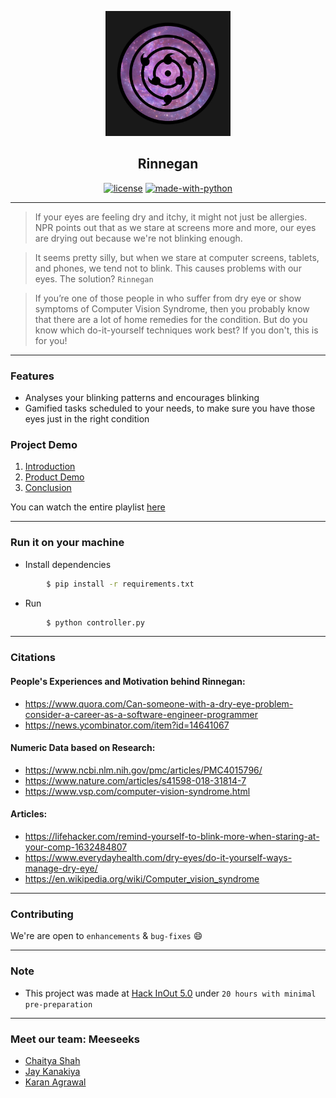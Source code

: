 <p align="center">
  <a href="" rel="noopener">
 <img width=200px src="./assets/logo.jpg" style=></a>
</p>

<h2 align="center">Rinnegan</h2>

<div align="center">

[![license](https://img.shields.io/github/license/nhnent/tui.editor.svg)](https://github.com/karan28598/Gistly/blob/master/LICENSE)
[![made-with-python](https://img.shields.io/badge/Made%20with-Python-1f425f.svg)](https://www.python.org/)

</div>

------------------------------------------

>If your eyes are feeling dry and itchy, it might not just be allergies. NPR points out that as we stare at screens more and more, our eyes are drying out because we're not blinking enough.

>It seems pretty silly, but when we stare at computer screens, tablets, and phones, we tend not to blink. This causes problems with our eyes. The solution? `Rinnegan`

>If you’re one of those people in who suffer from dry eye or show symptoms of Computer Vision Syndrome, then you probably know that there are a lot of home remedies for the condition. But do you know which do-it-yourself techniques work best? If you don't, this is for you!


------------------------------------------

### Features

- Analyses your blinking patterns and encourages blinking
- Gamified tasks scheduled to your needs, to make sure you have those eyes just in the right condition



### Project Demo
1. [Introduction](https://www.youtube.com/watch?v=APgPeoKFCWU)
2. [Product Demo](https://www.youtube.com/watch?v=ED3qGu7xV8g&t=12s)
3. [Conclusion](https://www.youtube.com/watch?v=iGNO0wDuRBk)

You can watch the entire playlist [here](https://www.youtube.com/watch?v=APgPeoKFCWU&list=PLD037I6c4DDwaD7KuIVEGIEMTVxKUXHpo)


------------------------------------------
### Run it on your machine

* Install dependencies
```sh
        $ pip install -r requirements.txt
```

* Run
```sh
        $ python controller.py
```

------------------------------------------
### Citations

#### People's Experiences and Motivation behind Rinnegan:
- https://www.quora.com/Can-someone-with-a-dry-eye-problem-consider-a-career-as-a-software-engineer-programmer
- https://news.ycombinator.com/item?id=14641067


#### Numeric Data based on Research:
- https://www.ncbi.nlm.nih.gov/pmc/articles/PMC4015796/
- https://www.nature.com/articles/s41598-018-31814-7
- https://www.vsp.com/computer-vision-syndrome.html


#### Articles:
- https://lifehacker.com/remind-yourself-to-blink-more-when-staring-at-your-comp-1632484807
- https://www.everydayhealth.com/dry-eyes/do-it-yourself-ways-manage-dry-eye/
- https://en.wikipedia.org/wiki/Computer_vision_syndrome

------------------------------------------
### Contributing

 We're are open to `enhancements` & `bug-fixes` :smile:
 <!-- Also do have a look [here](./CONTRIBUTING.md) -->

------------------------------------------
### Note

- This project was made at [Hack InOut 5.0](https://www.hackinout.co/) under `20 hours with minimal pre-preparation`

------------------------------------------
### Meet our team: Meeseeks

- [Chaitya Shah](https://github.com/Chaitya62)
- [Jay Kanakiya](https://github.com/JayKanakiya)
- [Karan Agrawal](https://github.com/karan28598)
